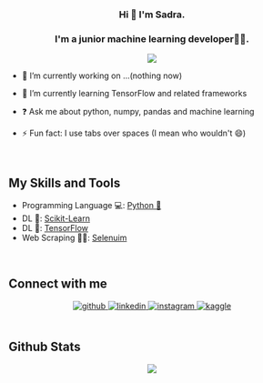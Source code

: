 ### <div align="center">Hi  👋 I'm Sadra.</div>
### <div align="center">I'm a junior machine learning developer👨‍💻.</div>  
<div align="center">
<img src="https://komarev.com/ghpvc/?username=Sadra-TMH&&style=flat-square" align="center" />
</div>
  

- 🔭 I’m currently working on ...(nothing now) 


- 🌱 I’m currently learning TensorFlow and related frameworks  
  

- ❓ Ask me about python, numpy, pandas and machine learning  
  

- ⚡ Fun fact: I use tabs over spaces (I mean who wouldn't 😄)  
  

<br/>  


## My Skills and Tools

<ul>
  <li>Programming Language 💻: <a href='https://www.python.org/'>Python 🐍</a></li>
  <li>DL 🤖: <a href='https://scikit-learn.org/stable/'>Scikit-Learn</a></li>
  <li>DL 🤖: <a href='https://www.tensorflow.org/'>TensorFlow</a></li>
  <li>Web Scraping 🧑‍💻: <a href='https://www.selenium.dev/'>Selenuim</a></li>
</ul>



<br/>  


## Connect with me  
<div align="center">
<a href="https://github.com/Sadra-TMH" target="_blank">
<img src=https://img.shields.io/badge/github-%2324292e.svg?&style=for-the-badge&logo=github&logoColor=white alt=github style="margin-bottom: 5px;" />
</a>
<a href="https://www.linkedin.com/in/sadra-sadeghian-b7326917a/" target="_blank">
<img src=https://img.shields.io/badge/linkedin-%231E77B5.svg?&style=for-the-badge&logo=linkedin&logoColor=white alt=linkedin style="margin-bottom: 5px;" />
</a>
<a href="https://instagram.com/sadra_tmh" target="_blank">
<img src=https://img.shields.io/badge/instagram-%23000000.svg?&style=for-the-badge&logo=instagram&logoColor=white alt=instagram style="margin-bottom: 5px;" />
</a>
<a href="https://www.kaggle.com/sadratmh" target="_blank">
<img src=https://img.shields.io/badge/kaggle-%2344BAE8.svg?&style=for-the-badge&logo=kaggle&logoColor=white alt=kaggle style="margin-bottom: 5px;" />
</a>  
</div>  
  

<br/>  


## Github Stats  
<div align="center"><img src="https://github-readme-stats.vercel.app/api?username=Sadra-TMH&show_icons=true&count_private=true&hide_border=true" align="center" /></div>  

<br/>  


